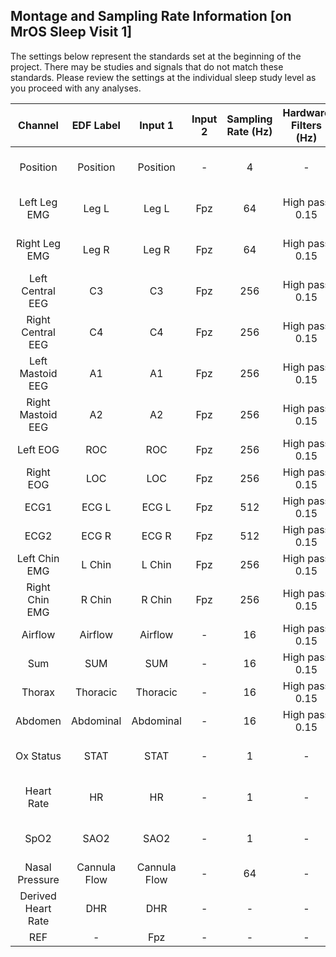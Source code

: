 ## Montage and Sampling Rate Information [on MrOS Sleep Visit 1]

The settings below represent the standards set at the beginning of the project. There may be studies and signals that do not match these standards. Please review the settings at the individual sleep study level as you proceed with any analyses.

| Channel            | EDF Label    | Input 1      | Input 2 | Sampling Rate (Hz) | Hardware Filters (Hz) | Sensor Type                  |
|:------------------:|:------------:|:------------:|:-------:|:------------------:|:---------------------:|:----------------------------:|
| Position           | Position     | Position     | -       | 4                  | -                     | Compumedics external sensor  |
| Left Leg EMG       | Leg L        | Leg L        | Fpz     | 64                 | High pass 0.15        | Compumedics piezo leg leads  |
| Right Leg EMG      | Leg R        | Leg R        | Fpz     | 64                 | High pass 0.15        | Compumedics piezo leg leads  |
| Left Central EEG   | C3           | C3           | Fpz     | 256                | High pass 0.15        | Gold cup electrode           |
| Right Central EEG  | C4           | C4           | Fpz     | 256                | High pass 0.15        | Gold cup electrode           |
| Left Mastoid EEG   | A1           | A1           | Fpz     | 256                | High pass 0.15        | Gold cup electrode           |
| Right Mastoid EEG  | A2           | A2           | Fpz     | 256                | High pass 0.15        | Gold cup electrode           |
| Left EOG           | ROC          | ROC          | Fpz     | 256                | High pass 0.15        | Gold cup electrode           |
| Right EOG          | LOC          | LOC          | Fpz     | 256                | High pass 0.15        | Gold cup electrode           |
| ECG1               | ECG L        | ECG L        | Fpz     | 512                | High pass 0.15        | Ag/AgCl patch                |
| ECG2               | ECG R        | ECG R        | Fpz     | 512                | High pass 0.15        | Ag/AgCl patch                |
| Left Chin EMG      | L Chin       | L Chin       | Fpz     | 256                | High pass 0.15        | Gold cup electrode           |
| Right Chin EMG     | R Chin       | R Chin       | Fpz     | 256                | High pass 0.15        | Gold cup electrode           |
| Airflow            | Airflow      | Airflow      | -       | 16                 | High pass 0.15        | ProTech Thermistor           |
| Sum                | SUM          | SUM          | -       | 16                 | High pass 0.15        | Compumedics Summit IP RIP    |
| Thorax             | Thoracic     | Thoracic     | -       | 16                 | High pass 0.15        | Compumedics Summit IP RIP    |
| Abdomen            | Abdominal    | Abdominal    | -       | 16                 | High pass 0.15        | Compumedics Summit IP RIP    |
| Ox Status          | STAT         | STAT         | -       | 1                  | -                     | Nonin XPOD 3011, 8000 sensor |
| Heart Rate         | HR           | HR           | -       | 1                  | -                     | Nonin XPOD 3011, 8000 sensor |
| SpO2               | SAO2         | SAO2         | -       | 1                  | -                     | Nonin XPOD 3011, 8000 sensor |
| Nasal Pressure     | Cannula Flow | Cannula Flow | -       | 64                 | -                     | Nasal cannula                |
| Derived Heart Rate | DHR          | DHR          | -       | -                  | -                     | Derived from EKG             |
| REF                | -            | Fpz          | -       | -                  | -                     | -                            |

